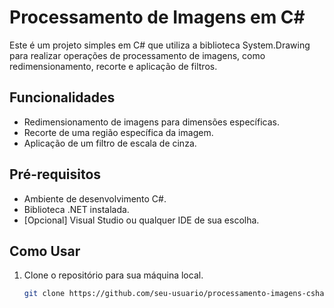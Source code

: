 # Processamento de Imagens em C#

Este é um projeto simples em C# que utiliza a biblioteca System.Drawing para realizar operações de processamento de imagens, como redimensionamento, recorte e aplicação de filtros.

## Funcionalidades

- Redimensionamento de imagens para dimensões específicas.
- Recorte de uma região específica da imagem.
- Aplicação de um filtro de escala de cinza.

## Pré-requisitos

- Ambiente de desenvolvimento C#.
- Biblioteca .NET instalada.
- [Opcional] Visual Studio ou qualquer IDE de sua escolha.

## Como Usar

1. Clone o repositório para sua máquina local.

   ```bash
   git clone https://github.com/seu-usuario/processamento-imagens-csharp.git
